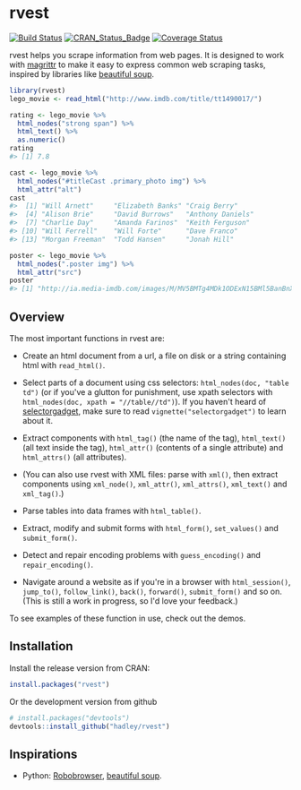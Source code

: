 <!-- README.md is generated from README.Rmd. Please edit that file -->
rvest
=====

[![Build Status](https://travis-ci.org/hadley/rvest.svg?branch=master)](https://travis-ci.org/hadley/rvest) [![CRAN\_Status\_Badge](http://www.r-pkg.org/badges/version/rvest)](http://cran.r-project.org/package=rvest) [![Coverage Status](https://img.shields.io/codecov/c/github/hadley/rvest/master.svg)](https://codecov.io/github/hadley/rvest?branch=master)

rvest helps you scrape information from web pages. It is designed to work with [magrittr](https://github.com/smbache/magrittr) to make it easy to express common web scraping tasks, inspired by libraries like [beautiful soup](https://www.crummy.com/software/BeautifulSoup/).

``` r
library(rvest)
lego_movie <- read_html("http://www.imdb.com/title/tt1490017/")

rating <- lego_movie %>% 
  html_nodes("strong span") %>%
  html_text() %>%
  as.numeric()
rating
#> [1] 7.8

cast <- lego_movie %>%
  html_nodes("#titleCast .primary_photo img") %>%
  html_attr("alt")
cast
#>  [1] "Will Arnett"     "Elizabeth Banks" "Craig Berry"    
#>  [4] "Alison Brie"     "David Burrows"   "Anthony Daniels"
#>  [7] "Charlie Day"     "Amanda Farinos"  "Keith Ferguson" 
#> [10] "Will Ferrell"    "Will Forte"      "Dave Franco"    
#> [13] "Morgan Freeman"  "Todd Hansen"     "Jonah Hill"

poster <- lego_movie %>%
  html_nodes(".poster img") %>%
  html_attr("src")
poster
#> [1] "http://ia.media-imdb.com/images/M/MV5BMTg4MDk1ODExN15BMl5BanBnXkFtZTgwNzIyNjg3MDE@._V1_UX182_CR0,0,182,268_AL_.jpg"
```

Overview
--------

The most important functions in rvest are:

-   Create an html document from a url, a file on disk or a string containing html with `read_html()`.

-   Select parts of a document using css selectors: `html_nodes(doc, "table td")` (or if you've a glutton for punishment, use xpath selectors with `html_nodes(doc, xpath = "//table//td")`). If you haven't heard of [selectorgadget](http://selectorgadget.com/), make sure to read `vignette("selectorgadget")` to learn about it.

-   Extract components with `html_tag()` (the name of the tag), `html_text()` (all text inside the tag), `html_attr()` (contents of a single attribute) and `html_attrs()` (all attributes).

-   (You can also use rvest with XML files: parse with `xml()`, then extract components using `xml_node()`, `xml_attr()`, `xml_attrs()`, `xml_text()` and `xml_tag()`.)

-   Parse tables into data frames with `html_table()`.

-   Extract, modify and submit forms with `html_form()`, `set_values()` and `submit_form()`.

-   Detect and repair encoding problems with `guess_encoding()` and `repair_encoding()`.

-   Navigate around a website as if you're in a browser with `html_session()`, `jump_to()`, `follow_link()`, `back()`, `forward()`, `submit_form()` and so on. (This is still a work in progress, so I'd love your feedback.)

To see examples of these function in use, check out the demos.

Installation
------------

Install the release version from CRAN:

``` r
install.packages("rvest")
```

Or the development version from github

``` r
# install.packages("devtools")
devtools::install_github("hadley/rvest")
```

Inspirations
------------

-   Python: [Robobrowser](http://robobrowser.readthedocs.org/en/latest/readme.html), [beautiful soup](https://www.crummy.com/software/BeautifulSoup/).
